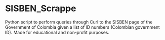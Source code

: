 # SISBEN_Scrappe
Python script to perform queries through Curl to the SISBEN page of the Government of Colombia given a list of ID numbers (Colombian government ID). Made for educational and non-profit purposes.
